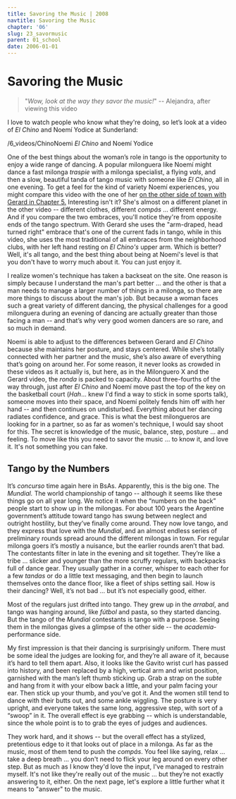 ```yaml
---
title: Savoring the Music | 2008
navtitle: Savoring the Music
chapter: '06'
slug: 23_savormusic
parent: 01_school
date: 2006-01-01
---
```


# Savoring the Music

> "_Wow, look at the way they savor the music!_"
> -- Alejandra, after viewing this video

I love to watch people who know what they're doing, so let’s look at a video of _El Chino_ and Noemí Yodice at Sunderland:

/6_videos/ChinoNoemi
_El Chino_ and Noemí Yodice

One of the best things about the woman’s role in tango is the opportunity to enjoy a wide range of dancing. A popular milonguera like Noemí might dance a fast milonga _traspie_ with a milonga specialist, a flying _vals_, and then a slow, beautiful tanda of tango music with someone like _El Chino,_ all in one evening.
To get a feel for the kind of variety Noemí experiences, you might compare this video with the one of her [on the other side of town with Gerard in Chapter 5.](/05/23_giros#Noemi)
Interesting isn't it? She's almost on a different planet in the other video -- different clothes, different _compás_ ... different energy. And if you compare the two embraces, you'll notice they're from opposite ends of the tango spectrum. With Gerard she uses the "arm-draped, head turned right" embrace that's one of the current fads in tango, while in this video, she uses the most traditional of all embraces from the neighborhood clubs, with her left hand resting on _El Chino's_ upper arm. Which is better? Well, it's all tango, and the best thing about being at Noemí's level is that you don't have to worry much about it. You can just enjoy it.

I realize women's technique has taken a backseat on the site. One reason is simply because I understand the man's part better ... and the other is that a man needs to manage a larger number of things in a milonga, so there are more things to discuss about the man's job. But because a woman faces such a great variety of different dancing, the physical challenges for a good milonguera during an evening of dancing are actually greater than those facing a man -- and that’s why very good women dancers are so rare, and so much in demand.

Noemí is able to adjust to the differences between Gerard and _El Chino_ because she maintains her posture, and stays centered. While she’s totally connected with her partner and the music, she’s also aware of everything that’s going on around her. For some reason, it never looks as crowded in these videos as it actually is, but here, as in the Milonguero X and the Gerard video, the _ronda_ is packed to capacity. About three-fourths of the way through, just after _El Chino_ and Noemí move past the top of the key on the basketball court (_Hah_... knew I'd find a way to stick in some sports talk), someone moves into their space, and Noemí politely fends him off with her hand -- and then continues on undisturbed. Everything about her dancing radiates confidence, and grace. This is what the best milongueros are looking for in a partner, so as far as women's technique, I would say shoot for this. The secret is knowledge of the music, balance, step, posture ... and feeling. To move like this you need to savor the music ... to know it, and love it. It's not something you can fake.

## Tango by the Numbers

It’s _concurso_ time again here in BsAs.
Apparently, this is the big one. The _Mundial._ The world championship of tango -- although it seems like these things go on all year long.
We notice it when the “numbers on the back” people start to show up in the milongas.
For about 100 years the Argentine government’s attitude toward tango has swung between neglect and outright hostility, but they’ve finally come around.
They now love tango, and they express that love with the _Mundial_, and an almost endless series of preliminary rounds spread around the different milongas in town.
For regular milonga goers it’s mostly a nuisance, but the earlier rounds aren’t that bad.
The contestants filter in late in the evening and sit together.
They’re like a tribe ... slicker and younger than the more scruffy regulars, with backpacks full of dance gear.
They usually gather in a corner, whisper to each other for a few _tandas_ or do a little text messaging, and then begin to launch themselves onto the dance floor, like a fleet of ships setting sail.
How is their dancing?
Well, it’s not bad ... but it’s not especially good, either.

Most of the regulars just drifted into tango.
They grew up in the _arrabal_, and tango was hanging around, like _fútbol_ and pasta, so they started dancing.
But the tango of the _Mundial_ contestants is tango with a purpose.
Seeing them in the milongas gives a glimpse of the other side -- the _academia_\-performance side.

My first impression is that their dancing is surprisingly uniform.
There must be some ideal the judges are looking for, and they’re all aware of it, because it’s hard to tell them apart.
Also, it looks like the Gavito wrist curl has passed into history, and been replaced by a high, vertical arm and wrist position, garnished with the man’s left thumb sticking up.
Grab a strap on the _subte_ and hang from it with your elbow back a little, and your palm facing your ear. Then stick up your thumb, and you’ve got it.
And the women still tend to dance with their butts out, and some ankle wiggling.
The posture is very upright, and everyone takes the same long, aggressive step, with sort of a “swoop” in it.
The overall effect is eye grabbing -- which is understandable, since the whole point is to to grab the eyes of judges and audiences.

They work hard, and it shows -- but the overall effect has a stylized, pretentious edge to it that looks out of place in a milonga.
As far as the music, most of them tend to push the _compás_.
You feel like saying, relax ... take a deep breath ... you don't need to flick your leg around on every other step.
But as much as I know they'd love the input, I've managed to restrain myself.
It's not like they're really out of the music ... but they’re not exactly answering to it, either.
On the next page, let's explore a little further what it means to "answer" to the music.

